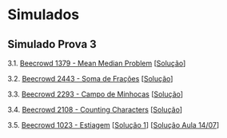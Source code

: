 # Simulados

## Simulado Prova 3

3.1. [Beecrowd 1379 - Mean Median Problem](https://judge.beecrowd.com/en/problems/view/1379) [[Solução](codes/beecrowd_1379.c)]

3.2. [Beecrowd 2443 - Soma de Frações](https://judge.beecrowd.com/en/problems/view/2443) [[Solução](https://github.com/viniciusrpb/cic0004_apc_engcomp/blob/main/provas/fracoes_rec.c)]

3.3. [Beecrowd 2293 - Campo de Minhocas](https://www.beecrowd.com.br/judge/pt/problems/view/2293) [[Solução](codes/beecrowd_2293.c)]

3.4. [Beecrowd 2108 - Counting Characters](https://www.beecrowd.com.br/judge/pt/problems/view/2108) [[Solução](codes/beecrowd_2108.c)]

3.5. [Beecrowd 1023 - Estiagem](https://www.beecrowd.com.br/judge/pt/problems/view/1023) [[Solução 1](codes/beecrowd_1023.c)] [[Solução Aula 14/07](codes/beecrowd_1023_2.c)]
